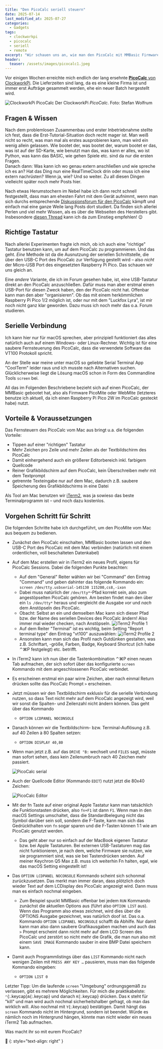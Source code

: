 ```yaml
---
title: "Den PicoCalc seriell steuern"
date: 2025-07-14
last_modified_at: 2025-07-27
categories:
  - Gadgets
tags:
  - clockworkpi
  - picocalc
  - seriell
  - remote
excerpt: "Wir schauen uns an, wie man den PicoCalc mit MMBasic Firmware bequem vom Mac aus bedienen kann."
header:
  teaser: /assets/images/picocalc1.jpeg
---
```


Vor einigen Wochen erreichte mich endlich der lang ersehnte [**PicoCalc** von ClockworkPi][pico]. Die Lieferzeiten sind lang, da es eine kleine Firma ist und immer erst Aufträge gesammelt werden, ehe ein neuer Batch hergestellt wird.

![ClockworkPi PicoCalc](/assets/images/picocalc1.jpeg)
Der ClockworkPi *PicoCalc*. Foto: Stefan Wolfrum

## Fragen & Wissen

Nach dem problemlosen Zusammenbau und erster Inbetriebnahme stellte ich fest, dass die Erst-Tutorial-Situation doch recht mager ist. Man weiß nicht so recht, was man mal als erstes ausprobieren kann, man wird ein wenig allein gelassen. Wie bootet der, was bootet der, warum bootet er das, was ist auf der SD-Karte, wie benutzt man das, was kann er alles, wo ist Python, was kann das BASIC, wie gehen Spiele etc. sind da nur die ersten Fragen.  
Danach dann: Was kann ich wo genau extern anschließen und wie spreche ich es an? Hat das Ding nun eine RealTimeClock drin oder muss ich eine extern nachrüsten? Wenn ja, wie? Und so weiter. Zu all diesen Dingen vielleicht später noch mehr Posts hier.

Nach etwas Herumstochern im Nebel habe ich dann recht schnell festgestellt, dass man am ehesten Fahrt mit dem Gerät aufnimmt, wenn man sich durchs entsprechende [Diskussionsforum für den PicoCalc][forum] kämpft und einfach mal eine ganze Weile lang Posts dort studiert. Da finden sich allerlei Perlen und viel mehr Wissen, als es über die Webseiten des Herstellers gibt. Insbesondere [diesen Thread][thread] kann ich da zum Einstieg empfehlen! 😉

## Richtige Tastatur

Nach allerlei Experimenten fragte ich mich, ob ich auch eine "richtige" Tastatur benutzen kann, um auf dem PicoCalc zu programmieren. Und das geht. *Eine* Methode ist da die Ausnutzung der seriellen Schnittstelle, die über den USB-C Port des PicoCalc zur Verfügung gestellt wird – also *nicht* der Micro-USB Port des eingesetzten Raspberry Pi Pico. Das schauen wir uns gleich an.

Eine *andere* Variante, die ich im Forum gesehen habe, ist, eine USB-Tastatur direkt an den PicoCalc anzuschließen. Dafür muss man aber erstmal einen USB-Port für diesen Zweck haben, den der PicoCalc nicht hat. Offenbar kann man den aber "organisieren". Ob das mit einem herkömmlichen Raspberry Pi Pico 1/2 möglich ist, oder nur mit dem "Luckfox Lyra", ist mir noch nicht ganz klar geworden. Dazu muss ich noch mehr das o.a. Forum studieren.

## Serielle Verbindung

Ich kann hier nur für macOS sprechen, aber prinzipiell funktioniert das alles natürlich auch auf einem Windows- oder Linux-Rechner. Wichtig ist für eine saubere Fernsteuerung des PicoCalc, dass die verwendete Software das VT100 Protokoll spricht.

An der Stelle war meine unter macOS so geliebte Serial Terminal App "CoolTerm" leider raus und ich musste nach Alternativen suchen. Glücklicherweise liegt die Lösung macOS schon in Form des Commandline Tools `screen` bei.

All das im Folgenden Beschriebene bezieht sich auf einen PicoCalc, der MMBasic gebootet hat, also als Firmware PicoMite oder WebMite (letzteres benutze ich aktuell, da ich einen Raspberry Pi Pico 2W im PicoCalc gesteckt habe) nutzt.

## Vorteile & Voraussetzungen

Das Fernsteuern des PicoCalc vom Mac aus bringt u.a. die folgenden Vorteile:
* Tippen auf einer "richtigen" Tastatur
* Mehr Zeichen pro Zeile und mehr Zeilen als der Textbildschirm des PicoCalc
* Damit einhergehend auch ein größerer Editorbereich inkl. farbigem Quellcode
* Reiner Grafikbildschirm auf dem PicoCalc, kein Überschreiben mehr mit dem Textprompt
* getrennte Texteingabe nur auf dem Mac, dadurch z.B. saubere Speicherung des Grafikbildschirms in eine Datei

Als Tool am Mac benutzen wir [iTerm2][iterm2], was ja sowieso das beste Terminalprogramm ist – und noch dazu kostenlos.

## Vorgehen Schritt für Schritt

Die folgenden Schritte habe ich durchgeführt, um den PicoMite vom Mac aus bequem zu bedienen. 

* Zunächst den PicoCalc einschalten, MMBasic booten lassen und den USB-C Port des PicoCalc mit dem Mac verbinden (natürlich mit einem ordentlichen, voll beschalteten Datenkabel)
* Auf dem Mac erstellen wir in iTerm2 ein neues Profil, eigens für PicoCalc Sessions. Dabei die folgenden Punkte beachten:
   * Auf dem "General" Reiter wählen wir bei "Command" den Eintrag "Command" und geben dahinter das folgende Kommando ein: `screen /dev/tty.usbserial-145130 115200,cs8,-ixon`
   * Dabei muss natürlich der `/dev/tty*`-Pfad korrekt sein, also zum angestöpselten PicoCalc gehören. Am besten findet man den über ein `ls /dev/tty*` heraus und vergleicht die Ausgabe *vor* und *nach* dem Anstöpseln des PicoCalc. 
   * Obacht: Selbst an ein und demselben Mac kann sich dieser Pfad bzw. der Name des seriellen Devices des PicoCalc ändern! Also immer mal wieder checken, nach Anstöpseln.
   ![iTerm2 Profile 1](/assets/images/iterm2-profile-1.png)
   * Auf dem Reiter "Terminal" ist es wichtig, beim Setting "Report terminal type" den Eintrag "vt100" auszuwählen:
   ![iTerm2 Profile 2](/assets/images/iterm2-profile-2.png)
   * Ansonsten kann man sich das Profil nach Gutdünken gestalten, was z.B. Schriftart, -größe, Farben, Badge, Keyboard Shortcut (ich habe ⌃⌘P festgelegt) etc. betrifft.
   
* In iTerm2 kann ich nun über die Tastenkombination ⌃⌘P einen neuen Tab aufmachen, der sich sofort über das konfigurierte `screen` Kommando mit dem angeschlossenen PicoCalc verbindet.
* Es erscheinen erstmal ein paar wirre Zeichen, aber nach einmal Return drücken sollte das PicoCalc Prompt `>` erscheinen.

* Jetzt müssen wir den Textbildschirm exklusiv für die serielle Verbindung nutzen, so dass Text nicht mehr auf dem PicoCalc angezeigt wird, weil wir sonst die Spalten- und Zeilenzahl nicht ändern können. Das geht über das Kommando
    * `OPTION LCDPANEL NOCONSOLE`
* Danach können wir die Textbildschirm- bzw. Terminal-Auflösung z.B. auf 40 Zeilen à 80 Spalten setzen:
    * `OPTION DISPLAY 40,80`
* Wenn man jetzt z.B. auf das `DRIVE "B:` wechselt und `FILES` sagt, müsste man sofort sehen, dass kein Zeilenumbruch nach 40 Zeichen mehr passiert.

   ![PicoCalc serial](/assets/images/picocalc-serial-1.png)

* Auch der Quellcode Editor (Kommando `EDIT`) nutzt jetzt die 80x40 Zeichen:

   ![PicoCalc Editor](/assets/images/picocalc-serial-editor.png)

* Mit der fn Taste auf einer original Apple Tastatur kann man tatsächlich die Funktionstasten drücken, also `fn+F1` ist dann `F1`. Wenn man in den macOS Settings umschaltet, dass die Standardbelegung nicht das Symbol darüber sein soll, sondern die F-Taste, kann man sich das Gedrückthalten von `fn` sogar sparen und die F-Tasten können 1:1 wie am PicoCalc genutzt werden.
   * Das geht aber nur so einfach auf der MacBook eigenen Tastatur bzw. bei Apple Tastaturen. Bei externen USB-Tastaturen mag das nicht funktionieren, je nach dem, welche Firmware sie nutzen, wie sie programmiert sind, was sie bei Tastendrücken senden. Auf meiner Keychron Q5 Max z.B. muss ich weiterhin Fn halten, egal, wie das macOS Setting eingestellt ist!
* Das `OPTION LCDPANEL NOCONSOLE` Kommando scheint sich schonmal zurückzusetzen. Das merkt man immer daran, dass plötzlich doch wieder Text auf dem LCDisplay des PicoCalc angezeigt wird. Dann muss man es einfach nochmal eingeben.
   * Zum Beispiel spuckt MMBasic offenbar bei jedem `RUN` Kommando zunächst die aktuellen Options aus (führt also `OPTION LIST` aus). Wenn das Programm also etwas zeichnet, wird dies über die OPTIONS Ausgabe gezeichnet, was natürlich doof ist. Das o.a. Kommando `OPTION LCDPANEL NOCONSOLE` schafft da Abhilfe. Nur damit kann man also dann saubere Grafikausgaben machen und auch das `>` Prompt erscheint dann nicht mehr auf dem LCD Screen des PicoCalc und zerstört so nicht mehr die Grafik, die man nun also mit einem `SAVE IMAGE` Kommando sauber in eine BMP Datei speichern kann.

* Damit auch Programmlistings über das `LIST` Kommando nicht nach wenigen Zeilen mit `PRESS ANY KEY …` pausieren, muss man das folgende Kommando eingeben:
    * `OPTION LIST 0`

Letzter Tipp: Um die laufende `screen` "Umgebung" ordnungsgemäß zu verlassen, gibt es mehrere Möglichkeiten. Für mich die praktikabelste: `⌃`{:.keycap}`A`{:.keycap} und danach `K`{:.keycap} drücken. Das `K` steht für "kill" und man wird auch nochmal sicherheitshalber gefragt, ob man das wirklich will. Also nochmal mit `Y`{:.keycap} bestätigen. Damit hängt das `screen` Kommando nicht im Hintergrund, sondern ist beendet. Würde es nämlich noch im Hintergrund hängen, könnte man nicht wieder ein neues iTerm2 Tab aufmachen.

Was macht ihr so mit eurem PicoCalc?

🔲
{: style="text-align: right" }

[pico]: https://www.clockworkpi.com/picocalc
[forum]: https://forum.clockworkpi.com/c/picocalc/31
[thread]: https://forum.clockworkpi.com/t/first-thoughts-on-arrival-and-beginners-tutorial/17126
[iterm2]: https://iterm2.com